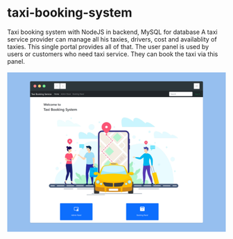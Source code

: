 # taxi-booking-system
Taxi booking system with NodeJS in backend, MySQL for database 
A taxi service provider can manage all his taxies, drivers, cost and availablity of taxies. 
This single portal provides all of that. 
The user panel is used by users or customers who need taxi service. They can book the taxi via this panel. 
<br>
<br>
![Home Page](https://raw.githubusercontent.com/Virendra-khorwal/taxi-booking-system/master/homepage.png)
